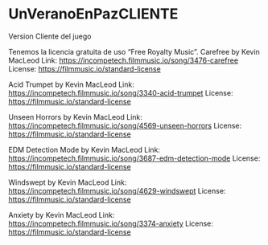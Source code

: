 # UnVeranoEnPazCLIENTE
Version Cliente del juego

Tenemos la licencia gratuita de uso “Free Royalty Music”.
Carefree by Kevin MacLeod
Link: https://incompetech.filmmusic.io/song/3476-carefree
License: https://filmmusic.io/standard-license

Acid Trumpet by Kevin MacLeod
Link: https://incompetech.filmmusic.io/song/3340-acid-trumpet
License: https://filmmusic.io/standard-license

Unseen Horrors by Kevin MacLeod
Link: https://incompetech.filmmusic.io/song/4569-unseen-horrors
License: https://filmmusic.io/standard-license

EDM Detection Mode by Kevin MacLeod
Link: https://incompetech.filmmusic.io/song/3687-edm-detection-mode
License: https://filmmusic.io/standard-license

Windswept by Kevin MacLeod
Link: https://incompetech.filmmusic.io/song/4629-windswept
License: https://filmmusic.io/standard-license

Anxiety by Kevin MacLeod
Link: https://incompetech.filmmusic.io/song/3374-anxiety
License: https://filmmusic.io/standard-license
